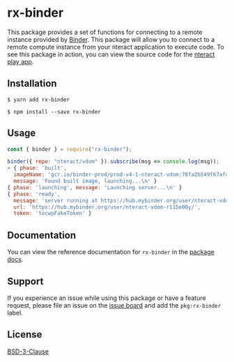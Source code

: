 # rx-binder

This package provides a set of functions for connecting to a remote instance provided by [Binder](https://mybinder.org/). This package will allow you to connect to a remote compute instance from your nteract application to execute code. To see this package in action, you can view the source code for the [nteract play app](https://github.com/nteract/nteract/tree/master/applications/play).

## Installation

```
$ yarn add rx-binder
```

```
$ npm install --save rx-binder
```

## Usage

```javascript
const { binder } = require("rx-binder");

binder({ repo: "nteract/vdom" }).subscribe(msg => console.log(msg));
> { phase: 'built',
  imageName: 'gcr.io/binder-prod/prod-v4-1-nteract-vdom:78fa2b549f67afc3525543b0bccfb08a9e06b006',
  message: 'Found built image, launching...\n' }
{ phase: 'launching', message: 'Launching server...\n' }
{ phase: 'ready',
  message: 'server running at https://hub.mybinder.org/user/nteract-vdom-r115e00y/\n',
  url: 'https://hub.mybinder.org/user/nteract-vdom-r115e00y/',
  token: 'tocwpFakeToken' }
```

## Documentation

You can view the reference documentation for `rx-binder` in the [package docs](https://packages.nteract.io/modules/rx-binder).

## Support

If you experience an issue while using this package or have a feature request, please file an issue on the [issue board](https://github.com/nteract/nteract/issues/new/choose) and add the `pkg:rx-binder` label.

## License

[BSD-3-Clause](https://choosealicense.com/licenses/bsd-3-clause/)
